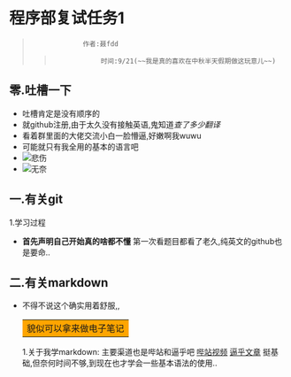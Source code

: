 
# 程序部复试任务1
>                  作者:聂fdd
>>                 时间:9/21(~~我是真的喜欢在中秋半天假期做这玩意儿~~)  
## 零.吐槽一下
- 吐槽肯定是没有顺序的
- 就github注册,由于太久没有接触英语,鬼知道*查了多少翻译*
- 看着群里面的大佬交流小白一脸懵逼,好嫩啊我wuwu
- 可能就只有我全用的基本的语言吧
- ![悲伤](https://img1.baidu.com/it/u=3816439794,126805150&fm=26&fmt=auto)
- ![无奈](http://b-ssl.duitang.com/uploads/item/201712/10/20171210112320_fUmyx.thumb.700_0.jpeg)
## 一.有关git
1.学习过程
- **首先声明自己开始真的啥都不懂**  第一次看题目都看了老久,纯英文的github也是要命..
## 二.有关markdown
- 不得不说这个确实用着舒服,,<table><tr><td bgcolor=orange>貌似可以拿来做电子笔记</table>
1.关于我学markdown:
  主要渠道也是哔站和逼乎吧
  [哔站视频](https://www.bilibili.com/video/BV1hJ411X75X?spm_id_from=333.1007.top_right_bar_window_default_collection.content.click)
  [逼乎文章](https://zhuanlan.zhihu.com/p/265362706)
  挺基础,但奈何时间不够,到现在也才学会一些基本语法的使用..
